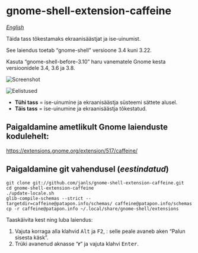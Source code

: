 # gnome-shell-extension-caffeine

_[English][en.rme]_

Täida tass tõkestamaks ekraanisäästjat ja ise-uinumist.

See laiendus toetab “gnome-shell” versioone 3.4 kuni 3.22.

Kasuta “gnome-shell-before-3.10” haru vanematele Gnome kesta versioonidele 3.4, 3.6 ja 3.8.

![Screenshot](https://github.com/eonpatapon/gnome-shell-extension-caffeine/raw/master/screenshot.png)

![Eelistused](https://github.com/janls/gnome-shell-extension-caffeine/raw/master/et.screenshot-prefs.png)

* __Tühi tass__ = ise-uinumine ja ekraanisäästja süsteemi sättete alusel.
* __Täis tass__ = ise-uinumine ja ekraanisäästja tõkestatud.

## Paigaldamine ametlikult Gnome laienduste kodulehelt:

https://extensions.gnome.org/extension/517/caffeine/

## Paigaldamine git vahendusel (_eestindatud_)

    git clone git://github.com/janls/gnome-shell-extension-caffeine.git
    cd gnome-shell-extension-caffeine
    ./update-locale.sh
    glib-compile-schemas --strict --targetdir=caffeine@patapon.info/schemas/ caffeine@patapon.info/schemas
    cp -r caffeine@patapon.info ~/.local/share/gnome-shell/extensions

Taaskäivita kest ning luba laiendus:

1. Vajuta korraga alla klahvid <kbd>Alt</kbd> ja <kbd>F2</kbd>,
: selle peale avaneb aken “Palun sisesta käsk”.
2. Trüki avanenud aknasse “__r__” ja vajuta klahvi <kbd>Enter</kbd>.

[en.rme]: https://github.com/eonpatapon/gnome-shell-extension-caffeine/blob/master/README.md "Link to orirginal readme in English."

